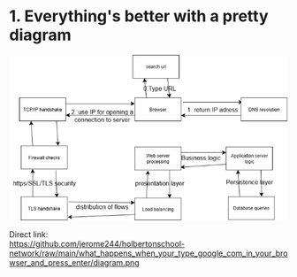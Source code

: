 # 1. Everything's better with a pretty diagram

![Request flow diagram](https://github.com/jerome244/holbertonschool-network/raw/main/what_happens_when_your_type_google_com_in_your_browser_and_press_enter/diagram.png)

Direct link:  
https://github.com/jerome244/holbertonschool-network/raw/main/what_happens_when_your_type_google_com_in_your_browser_and_press_enter/diagram.png
